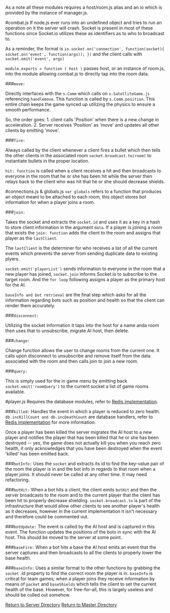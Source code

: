 As a note all these modules requires a host/room.js alias and an io which is provided by the instance of manager.js. 


#combat.js
If node.js ever runs into an undefined object and tries to run an operation on it the server will crash. Socket is present in most of these functions since Socket.io utilizes these as identifiers as to who to broadcast to.

As a reminder, the format is `io.socket.on('connection', function(socket){
   socket.on('event', function(args));
 })` and the client calls with `socket.emit('event', args)`


`module.exports = function ( host )`  passes host, or an instance of room.js, into the module allowing combat.js to directly tap into the room data.

###`move:` 

Directly interfaces with the `s.Comm` which calls on `s.SatelliteGame.js` referencing `handlemove`. This function is called by `s.Comm.position`.  This entire chain keeps the game synced up utilizing the physics to ensure a smooth performance. 

So, the order goes: 1. client calls 'Position' when there is a new change in acceleration. 2. Server receives 'Position' as 'move' and updates all other clients by emitting 'move'. 

###`fire:` 

Always called by the client whenever a client fires a bullet which then tells the other clients in the associated room `socket.broadcast.to(room)` to instantiate bullets in the proper location. 

`hit: function` is called when a client receives a hit and then broadcasts to everyone in the room that he or she has been hit while the server then relays back to the client who was hit that he or she should decrease shields. 

#connections.js & globals.js
`var globals` refers to a function that produces an object meant to be attached to each room, this object stores bot information for when a player joins a room. 

###`join:` 

Takes the socket and extracts the `socket.id` and uses it as a key in a hash to store client information in the argument `data`. If a player is joining a room that exists the `join: function` adds the client to the room and assigns that player as the `lastClient`.  

The `lastClient` is the determiner for who receives a list of all the current events which prevents the server from sending duplicate data to existing plyers. 

`socket.emit('playerList')` sends information to everyone in the room that a new player has joined,  `socket.join` informs Socket.io to subscribe to the target room.  And the `for loop` following assigns a player as the primary host for the AI. 

`baseInfo and bot retrieval` are the final step which asks for all the information regarding bots such as position and health so that the client can render them accurately.

###`disconnect:` 

Utilizing the socket information it taps into the host for a name anda room then uses that to unsubscribe, migrate AI host, then delete. 


###`change:`

Change function allows the user to change rooms from the current one. It calls upon disconnect to unsubscribe and remove itself from the data associated with the room and then calls join to join a new room. 

###`query:`

This is simply used for the in game menu by emitting back `socket.emit('roomQuery')` to the current socket a  list of game rooms available. 

#player.js
Requires the database modules, refer to [Redis implementation](../db).

###`killed:`
Handles the event in which a player is reduced to zero health. `db.incKillCount and db.incDeathCount` are database handlers, refer to [Redis implementation](../db) for more information. 

Once a player has been killed the server migrates the AI host to a new player and notifies the player that has been killed that he or she has been destroyed -- yes, the game does not actually kill you when you reach zero health, it only acknowledges that you have been destroyed when the event 'killed' has been emitted back. 

###`botInfo:`
Uses the `socket` and extracts its id to find the key-value pair of the room the player is in and the bot info in regards to that room when a player joins. It should never be called at any other time. It may need refactoring. 

###`botHit:`
When a bot hits a client, the client emits `botHit` and then the server broadcasts to the room and to the current player that the client has been hit to properly decrease shielding. `socket.broadcast.to` is part of the infrastructure that would allow other clients to see another player's health as it decreases, however in the current implementation it isn't necessary and therefore could be commented out. 

###`botUpdate:`
The event is called by the AI host and is captured in this event. The function updates the positions of the bots in sync with the AI host. This should be moved to the server at some point. 

###`baseFire:`
When a bot hits a base the AI host emits an event that the server captures and then broadcasts to all the clients to properly lower the base health. 

###`baseInfo:`
Uses a similar format to the other functions by grabbing the `socket` .id property to find the correct room the player is in. `baseInfo` is critical for team games; when a player joins they receive information by means of `packet` and `baseShields` which tells the client to set the current health of the base. However, for free-for-all, this is largely useless and should be culled out somehow. 

[Return to Server Directory](/server)
[Return to Master Directory](/README.md)